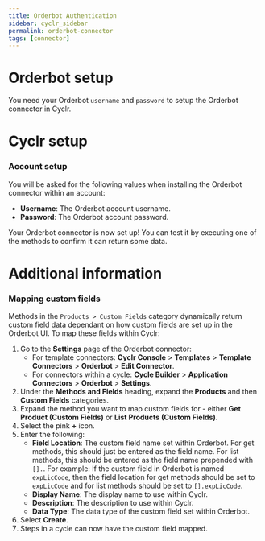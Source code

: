 ```yaml
---
title: Orderbot Authentication
sidebar: cyclr_sidebar
permalink: orderbot-connector
tags: [connector]
---
```


<a name="orderbot-setup"></a>

# Orderbot setup

You need your Orderbot `username` and `password` to setup the Orderbot connector in Cyclr.

<a name="cyclr-setup"></a>

# Cyclr setup

### Account setup

You will be asked for the following values when installing the Orderbot connector within an account:

-   **Username**: The Orderbot account username.
-   **Password**: The Orderbot account password.

Your Orderbot connector is now set up! You can test it by executing one of the methods to confirm it can return some data.

<a name="additional-information"></a>

# Additional information

### Mapping custom fields

Methods in the `Products > Custom Fields` category dynamically return custom field data dependant on how custom fields are set up in the Orderbot UI. To map these fields within Cyclr:

1. Go to the **Settings** page of the Orderbot connector:
    - For template connectors: **Cyclr Console** > **Templates** > **Template Connectors** > **Orderbot** > **Edit Connector**.
    - For connectors within a cycle: **Cycle Builder** > **Application Connectors** > **Orderbot** > **Settings**.
2. Under the **Methods and Fields** heading, expand the **Products** and then **Custom Fields** categories.
3. Expand the method you want to map custom fields for - either **Get Product (Custom Fields)** or **List Products (Custom Fields)**.
4. Select the pink **+** icon.
5. Enter the following:
    - **Field Location**: The custom field name set within Orderbot. For get methods, this should just be entered as the field name. For list methods, this should be entered as the field name prepended with `[].`. For example: If the custom field in Orderbot is named `expLicCode`, then the field location for get methods should be set to `expLicCode` and for list methods should be set to `[].expLicCode`.
    - **Display Name**: The display name to use within Cyclr.
    - **Description**: The description to use within Cyclr.
    - **Data Type**: The data type of the custom field set within Orderbot.
6. Select **Create**.
7. Steps in a cycle can now have the custom field mapped.
